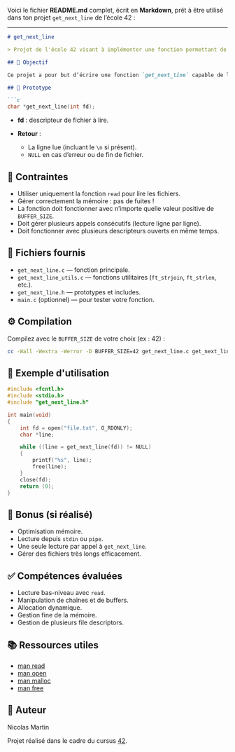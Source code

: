 Voici le fichier **README.md** complet, écrit en **Markdown**, prêt à être utilisé dans ton projet `get_next_line` de l’école 42 :

---

````markdown
# get_next_line

> Projet de l'école 42 visant à implémenter une fonction permettant de lire un fichier ligne par ligne.

## 🧠 Objectif

Ce projet a pour but d’écrire une fonction `get_next_line` capable de lire une ligne depuis un descripteur de fichier à chaque appel, jusqu’à atteindre la fin du fichier.

## 📌 Prototype

```c
char *get_next_line(int fd);
````

* **fd** : descripteur de fichier à lire.
* **Retour** :

  * La ligne lue (incluant le `\n` si présent).
  * `NULL` en cas d’erreur ou de fin de fichier.

## 🔧 Contraintes

* Utiliser uniquement la fonction `read` pour lire les fichiers.
* Gérer correctement la mémoire : pas de fuites !
* La fonction doit fonctionner avec n’importe quelle valeur positive de `BUFFER_SIZE`.
* Doit gérer plusieurs appels consécutifs (lecture ligne par ligne).
* Doit fonctionner avec plusieurs descripteurs ouverts en même temps.

## 📁 Fichiers fournis

* `get_next_line.c` — fonction principale.
* `get_next_line_utils.c` — fonctions utilitaires (`ft_strjoin`, `ft_strlen`, etc.).
* `get_next_line.h` — prototypes et includes.
* `main.c` (optionnel) — pour tester votre fonction.

## ⚙️ Compilation

Compilez avec le `BUFFER_SIZE` de votre choix (ex : 42) :

```bash
cc -Wall -Wextra -Werror -D BUFFER_SIZE=42 get_next_line.c get_next_line_utils.c main.c
```

## 🧪 Exemple d'utilisation

```c
#include <fcntl.h>
#include <stdio.h>
#include "get_next_line.h"

int main(void)
{
    int fd = open("file.txt", O_RDONLY);
    char *line;

    while ((line = get_next_line(fd)) != NULL)
    {
        printf("%s", line);
        free(line);
    }
    close(fd);
    return (0);
}
```

## 🏁 Bonus (si réalisé)

* Optimisation mémoire.
* Lecture depuis `stdin` ou `pipe`.
* Une seule lecture par appel à `get_next_line`.
* Gérer des fichiers très longs efficacement.

## ✅ Compétences évaluées

* Lecture bas-niveau avec `read`.
* Manipulation de chaînes et de buffers.
* Allocation dynamique.
* Gestion fine de la mémoire.
* Gestion de plusieurs file descriptors.

## 📚 Ressources utiles

* [man read](https://man7.org/linux/man-pages/man2/read.2.html)
* [man open](https://man7.org/linux/man-pages/man2/open.2.html)
* [man malloc](https://man7.org/linux/man-pages/man3/malloc.3.html)
* [man free](https://man7.org/linux/man-pages/man3/free.3.html)

## 👤 Auteur

Nicolas Martin

Projet réalisé dans le cadre du cursus [42](https://42.fr).

